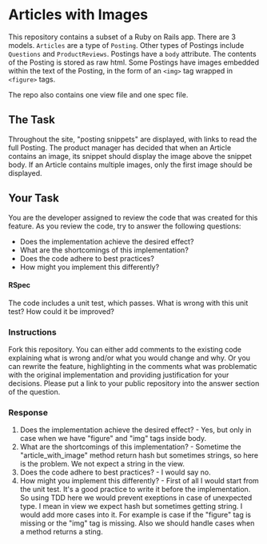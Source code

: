 # Articles with Images

This repository contains a subset of a Ruby on Rails app. There are 3 models.
`Articles` are a type of `Posting`. Other types of Postings include `Questions` and `ProductReviews`. 
Postings have a `body` attribute. The contents of the Posting is stored as raw html. Some Postings have images embedded within the text of the Posting, in the form of an `<img>` tag wrapped in `<figure>` tags.

The repo also contains one view file and one spec file.

## The Task
Throughout the site, "posting snippets" are displayed, with links to read the full Posting. The product manager has decided that when an Article contains an image, its snippet should display the image above the snippet body. If an Article contains multiple images, only the first image should be displayed.

## Your Task
You are the developer assigned to review the code that was created for this feature. As you review the code, try to answer the following questions:

- Does the implementation achieve the desired effect?
- What are the shortcomings of this implementation?
- Does the code adhere to best practices?
- How might you implement this differently?

#### RSpec
The code includes a unit test, which passes. What is wrong with this unit test? How could it be improved?

### Instructions
Fork this repository. You can either add comments to the existing code explaining what is wrong and/or what you would change and why. Or you can rewrite the feature, highlighting in the comments what was problematic with the original implementation and providing justification for your decisions. Please put a link to your public repository into the answer section of the question.


### Response
1. Does the implementation achieve the desired effect? - Yes, but only in case when we have "figure" and "img" tags inside body.
2. What are the shortcomings of this implementation? - Sometime the "article_with_image" method return hash but sometimes strings, so here is the problem. We not expect a string in the view.
3. Does the code adhere to best practices? - I would say no.
4. How might you implement this differently? - First of all I would start from the unit test. It's a good practice to write it before the implementation. So using TDD here we would prevent exeptions in case of unexpected type. I mean in view we expect hash but sometimes getting string. I would add more cases into it. For example is case if the "figure" tag is missing or the "img" tag is missing. Also we should handle cases when a method returns a sting.